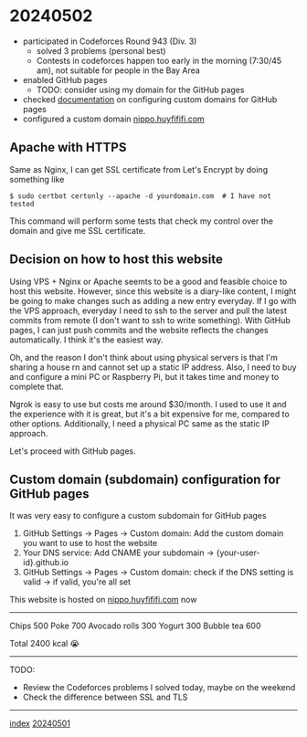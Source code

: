 <head><meta name="viewport" content="width=device-width, initial-scale=1.0, user-scalable=yes" /></head>

# 20240502

- participated in Codeforces Round 943 (Div. 3)
	- solved 3 problems (personal best)
	- Contests in codeforces happen too early in the morning (7:30/45 am), not suitable for people in the Bay Area
- enabled GitHub pages
	- TODO: consider using my domain for the GitHub pages
- checked [documentation](https://docs.github.com/en/pages/configuring-a-custom-domain-for-your-github-pages-site/about-custom-domains-and-github-pages) on configuring custom domains for GitHub pages
- configured a custom domain [nippo.huyfififi.com](https://nippo.huyfififi.com)

## Apache with HTTPS

Same as Nginx, I can get SSL certificate from Let\'s Encrypt by doing something like

```
$ sudo certbot certonly --apache -d yourdomain.com  # I have not tested
```

This command will perform some tests that check my control over the domain and give me SSL certificate.

## Decision on how to host this website

Using VPS + Nginx or Apache seemts to be a good and feasible choice to host this website. However, since this website is a diary-like content, I might be going to make changes such as adding a new entry everyday. If I go with the VPS approach, everyday I need to ssh to the server and pull the latest commits from remote (I don\'t want to ssh to write something). With GitHub pages, I can just push commits and the website reflects the changes automatically. I think it\'s the easiest way.

Oh, and the reason I don\'t think about using physical servers is that I\'m sharing a house rn and cannot set up a static IP address. Also, I need to buy and configure a mini PC or Raspberry Pi, but it takes time and money to complete that.

Ngrok is easy to use but costs me around $30/month. I used to use it and the experience with it is great, but it\'s a bit expensive for me, compared to other options. Additionally, I need a physical PC same as the static IP approach.

Let\'s proceed with GitHub pages.

## Custom domain (subdomain) configuration for GitHub pages

It was very easy to configure a custom subdomain for GitHub pages

1. GitHub Settings -> Pages -> Custom domain: Add the custom domain you want to use to host the website
1. Your DNS service: Add CNAME your subdomain -> {your-user-id}.github.io
1. GitHub Settings -> Pages -> Custom domain: check if the DNS setting is valid -> if valid, you're all set

This website is hosted on [nippo.huyfififi.com](https://nippo.huyfififi.com) now

---

Chips 500
Poke 700
Avocado rolls 300
Yogurt 300
Bubble tea 600

Total 2400 kcal :sob:

---

TODO:

- Review the Codeforces problems I solved today, maybe on the weekend
- Check the difference between SSL and TLS

---

[index](../../index.html)
[20240501](./20240501.html)
